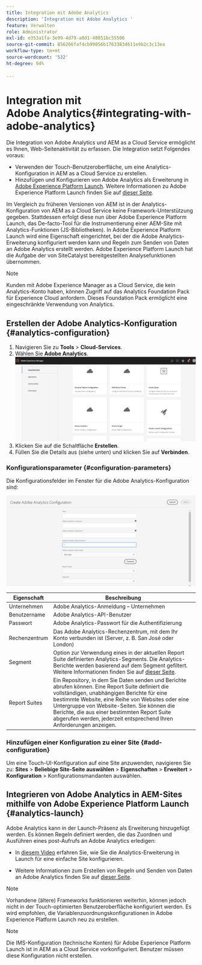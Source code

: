 ```yaml
---
title: Integration mit Adobe Analytics
description: 'Integration mit Adobe Analytics '
feature: Verwalten
role: Administrator
exl-id: e353a1fa-3e99-4d79-a0d1-40851bc55506
source-git-commit: 856266faf4cb99056b1763383d611e9b2c3c13ea
workflow-type: tm+mt
source-wordcount: '532'
ht-degree: 94%

---
```


# Integration mit Adobe Analytics{#integrating-with-adobe-analytics}

Die Integration von Adobe Analytics und AEM as a Cloud Service ermöglicht es Ihnen, Web-Seitenaktivität zu erfassen. Die Integration setzt Folgendes voraus:

* Verwenden der Touch-Benutzeroberfläche, um eine Analytics-Konfiguration in AEM as a Cloud Service zu erstellen.
* Hinzufügen und Konfigurieren von Adobe Analytics als Erweiterung in [Adobe Experience Platform Launch](#analytics-launch). Weitere Informationen zu Adobe Experience Platform Launch finden Sie auf [dieser Seite](https://experienceleague.adobe.com/docs/launch/using/intro/get-started/quick-start.html).

Im Vergleich zu früheren Versionen von AEM ist in der Analytics-Konfiguration von AEM as a Cloud Service keine Framework-Unterstützung gegeben. Stattdessen erfolgt diese nun über Adobe Experience Platform Launch, das De-facto-Tool für die Instrumentierung einer AEM-Site mit Analytics-Funktionen (JS-Bibliotheken). In Adobe Experience Platform Launch wird eine Eigenschaft eingerichtet, bei der die Adobe Analytics-Erweiterung konfiguriert werden kann und Regeln zum Senden von Daten an Adobe Analytics erstellt werden. Adobe Experience Platform Launch hat die Aufgabe der von SiteCatalyst bereitgestellten Analysefunktionen übernommen.

>[!NOTE]
>
>Kunden mit Adobe Experience Manager as a Cloud Service, die kein Analytics-Konto haben, können Zugriff auf das Analytics Foundation Pack für Experience Cloud anfordern. Dieses Foundation Pack ermöglicht eine eingeschränkte Verwendung von Analytics.

## Erstellen der Adobe Analytics-Konfiguration {#analytics-configuration}

1. Navigieren Sie zu **Tools** > **Cloud-Services**.
2. Wählen Sie **Adobe Analytics**.
   ![Adobe Analytics-Fenster](assets/analytics_screen2.png "Adobe Analytics-Fenster")
3. Klicken Sie auf die Schaltfläche **Erstellen**.
4. Füllen Sie die Details aus (siehe unten) und klicken Sie auf **Verbinden**.

### Konfigurationsparameter {#configuration-parameters}

Die Konfigurationsfelder im Fenster für die Adobe Analytics-Konfiguration sind:

![Konfigurationsparameter](assets/properties_field1.png "Konfigurationsparameter")

| Eigenschaft | Beschreibung |
|---|---|
| Unternehmen | Adobe Analytics-Anmeldung – Unternehmen |
| Benutzername | Adobe Analytics-API-Benutzer |
| Passwort | Adobe Analytics-Passwort für die Authentifizierung |
| Rechenzentrum | Das Adobe Analytics-Rechenzentrum, mit dem Ihr Konto verbunden ist (Server, z. B. San José oder London) |
| Segment | Option zur Verwendung eines in der aktuellen Report Suite definierten Analytics-Segments. Die Analytics-Berichte werden basierend auf dem Segment gefiltert. Weitere Informationen finden Sie auf [dieser Seite](https://experienceleague.adobe.com/docs/analytics/components/segmentation/seg-overview.html). |
| Report Suites | Ein Repository, in dem Sie Daten senden und Berichte abrufen können. Eine Report Suite definiert die vollständigen, unabhängigen Berichte für eine bestimmte Website, eine Reihe von Websites oder eine Untergruppe von Website-Seiten. Sie können die Berichte, die aus einer bestimmten Report Suite abgerufen werden, jederzeit entsprechend Ihren Anforderungen anzeigen. |

### Hinzufügen einer Konfiguration zu einer Site {#add-configuration}

Um eine Touch-UI-Konfiguration auf eine Site anzuwenden, navigieren Sie zu: **Sites** > **Beliebige Site-Seite auswählen** > **Eigenschaften** > **Erweitert** > **Konfiguration** > Konfigurationsmandanten auswählen.

## Integrieren von Adobe Analytics in AEM-Sites mithilfe von Adobe Experience Platform Launch {#analytics-launch}

Adobe Analytics kann in der Launch-Präsenz als Erweiterung hinzugefügt werden. Es können Regeln definiert werden, die das Zuordnen und Ausführen eines post-Aufrufs an Adobe Analytics erledigen:

* In [diesem Video](https://experienceleague.adobe.com/docs/analytics-learn/tutorials/implementation/via-adobe-launch/basic-configuration-of-the-analytics-launch-extension.html) erfahren Sie, wie Sie die Analytics-Erweiterung in Launch für eine einfache Site konfigurieren.

* Weitere Informationen zum Erstellen von Regeln und Senden von Daten an Adobe Analytics finden Sie auf [dieser Seite](https://experienceleague.adobe.com/docs/core-services-learn/implementing-in-websites-with-launch/implement-solutions/analytics.html).

>[!NOTE]
>
>Vorhandene (ältere) Frameworks funktionieren weiterhin, können jedoch nicht in der Touch-optimierten Benutzeroberfläche konfiguriert werden. Es wird empfohlen, die Variablenzuordnungskonfigurationen in Adobe Experience Platform Launch neu zu erstellen.

>[!NOTE]
>
>Die IMS-Konfiguration (technische Konten) für Adobe Experience Platform Launch ist in AEM as a Cloud Service vorkonfiguriert. Benutzer müssen diese Konfiguration nicht erstellen.
